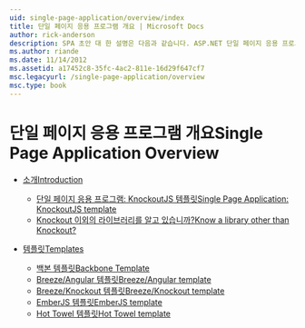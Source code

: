 ```yaml
---
uid: single-page-application/overview/index
title: 단일 페이지 응용 프로그램 개요 | Microsoft Docs
author: rick-anderson
description: SPA 초안 대 한 설명은 다음과 같습니다. ASP.NET 단일 페이지 응용 프로그램 (SPA)은 MVC 4 베타 미리 보기의 새로운 기능입니다. 더 나은-종단 e 제공 하는 중...
ms.author: riande
ms.date: 11/14/2012
ms.assetid: a17452c8-35fc-4ac2-811e-16d29f647cf7
msc.legacyurl: /single-page-application/overview
msc.type: book
---
```

<a name="single-page-application-overview"></a><span data-ttu-id="c2cfc-104">단일 페이지 응용 프로그램 개요</span><span class="sxs-lookup"><span data-stu-id="c2cfc-104">Single Page Application Overview</span></span>
====================
- [<span data-ttu-id="c2cfc-105">소개</span><span class="sxs-lookup"><span data-stu-id="c2cfc-105">Introduction</span></span>](introduction/index.md)

    - [<span data-ttu-id="c2cfc-106">단일 페이지 응용 프로그램: KnockoutJS 템플릿</span><span class="sxs-lookup"><span data-stu-id="c2cfc-106">Single Page Application: KnockoutJS template</span></span>](introduction/knockoutjs-template.md)
    - [<span data-ttu-id="c2cfc-107">Knockout 이외의 라이브러리를 알고 있습니까?</span><span class="sxs-lookup"><span data-stu-id="c2cfc-107">Know a library other than Knockout?</span></span>](introduction/other-libraries.md)
- [<span data-ttu-id="c2cfc-108">템플릿</span><span class="sxs-lookup"><span data-stu-id="c2cfc-108">Templates</span></span>](templates/index.md)

    - [<span data-ttu-id="c2cfc-109">백본 템플릿</span><span class="sxs-lookup"><span data-stu-id="c2cfc-109">Backbone Template</span></span>](templates/backbonejs-template.md)
    - [<span data-ttu-id="c2cfc-110">Breeze/Angular 템플릿</span><span class="sxs-lookup"><span data-stu-id="c2cfc-110">Breeze/Angular template</span></span>](templates/breezeangular-template.md)
    - [<span data-ttu-id="c2cfc-111">Breeze/Knockout 템플릿</span><span class="sxs-lookup"><span data-stu-id="c2cfc-111">Breeze/Knockout template</span></span>](templates/breezeknockout-template.md)
    - [<span data-ttu-id="c2cfc-112">EmberJS 템플릿</span><span class="sxs-lookup"><span data-stu-id="c2cfc-112">EmberJS template</span></span>](templates/emberjs-template.md)
    - [<span data-ttu-id="c2cfc-113">Hot Towel 템플릿</span><span class="sxs-lookup"><span data-stu-id="c2cfc-113">Hot Towel template</span></span>](templates/hottowel-template.md)
